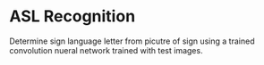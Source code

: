 # ASL Recognition

Determine sign language letter from picutre of sign using a trained convolution nueral network trained with test images.
